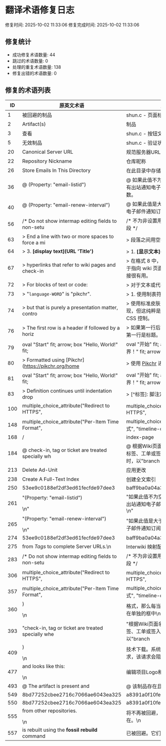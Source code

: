 # 翻译术语修复日志

修复时间: 2025-10-02 11:33:06
修复完成时间: 2025-10-02 11:33:06

## 修复统计

- 成功修复术语数量: 44
- 跳过的术语数量: 0
- 处理的重复术语数量: 138
- 修复出错的术语数量: 0

## 修复的术语列表

| ID | 原英文术语 | 原中文翻译 | 修复后英文术语 | 修复后中文翻译 | 源文件 |
|---|---|---|---|---|---|
| 1 | 被回避的制品 | shun.c - 页面标题 | shun.c - 页面标题 | 被回避的制品 | summary |
| 2 | Artifact(s) | 制品 | 制品 | Artifact(s) | summary |
| 3 | 查看 | shun.c - 按钮文本 | shun.c - 按钮文本 | 查看 | summary |
| 5 | 无效制品 | shun.c - 验证状态 | shun.c - 验证状态 | 无效制品 | summary |
| 20 | Canonical Server URL | 规范服务器URL | 规范服务器URL | Canonical Server URL | summary |
| 22 | Repository Nickname | 仓库昵称 | 仓库昵称 | Repository Nickname | summary |
| 26 | Store Emails In This Directory | 在此目录中存储电子邮件 | 在此目录中存储电子邮件 | Store Emails In This Directory | summary |
| 36 | @ (Property: "email-listid")</p> | @ 如果此值不为空字符串，则它将成为所有出站通知电子邮件中"List-ID:"头的参数。 | @ 如果此值不为空字符串，则它将成为所有出站通知电子邮件中"List-ID:"头的参数。 | @ (Property: "email-listid")</p> | None |
| 40 | @ (Property: "email-renew-interval")</p> | @ 如果此值是大于或等于14的整数N，则电子邮件通知订阅 | @ 如果此值是大于或等于14的整数N，则电子邮件通知订阅 | @ (Property: "email-renew-interval")</p> | None |
| 56 | /* Do not show intermap editing fields to non-setu | /* 不为非设置用户显示 intermap 编辑字段 */ | /* 不为非设置用户显示 intermap 编辑字段 */ | /* Do not show intermap editing fields to non-setu | None |
| 63 | > End a line with two or more spaces to force a mi | > 段落之间用空行分隔。 | > 段落之间用空行分隔。 | > End a line with two or more spaces to force a mi | None |
| 64 | > 3.  **\[display text\]\(URL 'Title'\)** | > 1.  **\[显示文本\]\(URL\)** | > 1.  **\[显示文本\]\(URL\)** | > 3.  **\[display text\]\(URL 'Title'\)** | None |
| 67 | > hyperlinks that refer to wiki pages and check-in | > 在格式 8 中，URL 成为显示文本。这对于指向 wiki 页面、签入和工单哈希的超链接很有用。 | > 在格式 8 中，URL 成为显示文本。这对于指向 wiki 页面、签入和工单哈希的超链接很有用。 | > hyperlinks that refer to wiki pages and check-in | None |
| 72 | > For blocks of text or code: | > 对于文本或代码块： | > 对于文本或代码块： | > For blocks of text or code: | None |
| 73 | > "`language-WORD`" is "pikchr". | > 1. 使用制表符或至少四个空格缩进文本 | > 1. 使用制表符或至少四个空格缩进文本 | > "`language-WORD`" is "pikchr". | None |
| 74 | > but that is purely a presentation matter, contro | > 使用标准皮肤，逐字文本以等宽字体呈现，但这纯粹是一个呈现问题，由皮肤的 CSS 控制。 | > 使用标准皮肤，逐字文本以等宽字体呈现，但这纯粹是一个呈现问题，由皮肤的 CSS 控制。 | > but that is purely a presentation matter, contro | None |
| 76 | > The first row is a header if followed by a horiz | > 如果第一行后面跟着水平线或空行，则第一行是标题。 | > 如果第一行后面跟着水平线或空行，则第一行是标题。 | > The first row is a header if followed by a horiz | None |
| 79 | oval "Start" fit; arrow; box "Hello, World!" fit;  | oval "开始" fit; arrow; box "你好，世界！" fit; arrow; ova | oval "开始" fit; arrow; box "你好，世界！" fit; arrow; ova | oval "Start" fit; arrow; box "Hello, World!" fit;  | None |
| 80 | > Formatted using [Pikchr](https://pikchr.org/home | > 使用 [Pikchr](https://pikchr.org/home) 进行格式化，结果如下： | > 使用 [Pikchr](https://pikchr.org/home) 进行格式化，结果如下： | > Formatted using [Pikchr](https://pikchr.org/home | None |
| 81 | oval "Start" fit; arrow; box "Hello, World!" fit;  | oval "开始" fit; arrow; box "你好，世界！" fit; arrow; ova | oval "开始" fit; arrow; box "你好，世界！" fit; arrow; ova | oval "Start" fit; arrow; box "Hello, World!" fit;  | None |
| 83 | >      Definition continues until indentation drop | > [^标签]: 脚注定义必须从第一列开始。 | > [^标签]: 脚注定义必须从第一列开始。 | >      Definition continues until indentation drop | None |
| 100 | multiple_choice_attribute("Redirect to HTTPS", | multiple_choice_attribute("重定向到HTTPS", | multiple_choice_attribute("重定向到HTTPS", | multiple_choice_attribute("Redirect to HTTPS", | None |
| 148 | multiple_choice_attribute("Per-Item Time Format",  | multiple_choice_attribute("每项时间格式", "timeline-date | multiple_choice_attribute("每项时间格式", "timeline-date | multiple_choice_attribute("Per-Item Time Format",  | None |
| 168 | / | index-page | index-page | / | None |
| 184 | @ check-in, tag or ticket are treated specially wh | @ 根据Wiki页面名称将Wiki页面与分支、标签、工单或签入关联。当此功能启用时，以"branch | @ 根据Wiki页面名称将Wiki页面与分支、标签、工单或签入关联。当此功能启用时，以"branch | @ check-in, tag or ticket are treated specially wh | None |
| 213 | Delete Ad-Unit | 应用更改 | 应用更改 | Delete Ad-Unit | None |
| 238 | Create A Full-Text Index | 创建全文索引 | 创建全文索引 | Create A Full-Text Index | None |
| 250 | 53ee9c0188ef2df3ed61fecfde97dee3 | baff9ba0a04a3602c4d01406a9fc1df1 | baff9ba0a04a3602c4d01406a9fc1df1 | 53ee9c0188ef2df3ed61fecfde97dee3 | None |
| 261 | "(Property: \"email-listid\")</p>\n" | "如果此值不为空字符串，则它将成为所有出站通知电子邮件中\"List-ID:\"头的参数。\n" | "如果此值不为空字符串，则它将成为所有出站通知电子邮件中\"List-ID:\"头的参数。\n" | "(Property: \"email-listid\")</p>\n" | None |
| 265 | "(Property: \"email-renew-interval\")</p>\n" | "如果此值是大于或等于14的整数N，则电子邮件通知订阅\n" | "如果此值是大于或等于14的整数N，则电子邮件通知订阅\n" | "(Property: \"email-renew-interval\")</p>\n" | None |
| 274 | 53ee9c0188ef2df3ed61fecfde97dee3 | baff9ba0a04a3602c4d01406a9fc1df1 | baff9ba0a04a3602c4d01406a9fc1df1 | 53ee9c0188ef2df3ed61fecfde97dee3 | None |
| 275 | from <i>Tags</i> to complete Server URLs.\n | Interwiki 映射配置 | Interwiki 映射配置 | from <i>Tags</i> to complete Server URLs.\n | None |
| 283 | /* Do not show intermap editing fields to non-setu | /* 不为非设置用户显示 intermap 编辑字段 */ | /* 不为非设置用户显示 intermap 编辑字段 */ | /* Do not show intermap editing fields to non-setu | None |
| 306 | multiple_choice_attribute("Redirect to HTTPS", | multiple_choice_attribute("重定向到HTTPS", | multiple_choice_attribute("重定向到HTTPS", | multiple_choice_attribute("Redirect to HTTPS", | None |
| 357 | multiple_choice_attribute("Per-Item Time Format",  | multiple_choice_attribute("每项时间格式", "timeline-date | multiple_choice_attribute("每项时间格式", "timeline-date | multiple_choice_attribute("Per-Item Time Format",  | None |
| 360 | )</p>\n | 格式，那么每当日期更改时，日期将显示在单独的框中\n | 格式，那么每当日期更改时，日期将显示在单独的框中\n | )</p>\n | None |
| 393 | "check-in, tag or ticket are treated specially whe | "根据Wiki页面名称将Wiki页面与分支、标签、工单或签入关联。当此功能启用时，以\"branch | "根据Wiki页面名称将Wiki页面与分支、标签、工单或签入关联。当此功能启用时，以\"branch | "check-in, tag or ticket are treated specially whe | None |
| 409 | )</p>\n | 技术下载。系统向/chat-poll发送HTTP请求，该请求会阻塞等待新内容到达。\n | 技术下载。系统向/chat-poll发送HTTP请求，该请求会阻塞等待新内容到达。\n | )</p>\n | None |
| 477 | and looks like this:</p>\n | 编辑项目Logo和背景 | 编辑项目Logo和背景 | and looks like this:</p>\n | None |
| 493 | @ The artifact is present and | @ 该制品存在且 | @ 该制品存在且 | @ The artifact is present and | None |
| 549 | 8bd77252cbee2716c7066ae6043ea325 | a8391a0f10feae2e39627f3868cf25f5 | a8391a0f10feae2e39627f3868cf25f5 | 8bd77252cbee2716c7066ae6043ea325 | None |
| 550 | 8bd77252cbee2716c7066ae6043ea325 | a8391a0f10feae2e39627f3868cf25f5 | a8391a0f10feae2e39627f3868cf25f5 | 8bd77252cbee2716c7066ae6043ea325 | None |
| 555 | from other repositories.</p>\n | 将不再被回避，但它们可能在仓库中不存在。\n | 将不再被回避，但它们可能在仓库中不存在。\n | from other repositories.</p>\n | None |
| 557 | is rebuilt using the <b>fossil rebuild</b> command | 已被回避。它们将不再被推送。\n | 已被回避。它们将不再被推送。\n | is rebuilt using the <b>fossil rebuild</b> command | None |

